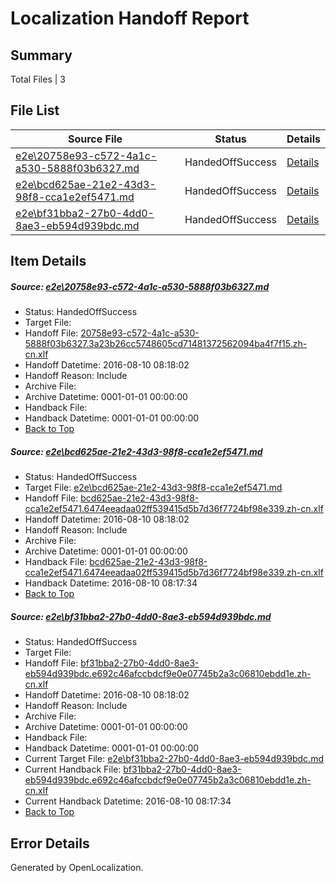 # <a name='report-top'></a> Localization Handoff Report

## Summary
 Total Files | 3

## File List
 Source File | Status | Details 
 ----------- | ------ | ------- 
 [e2e\20758e93-c572-4a1c-a530-5888f03b6327.md](https://github.com/OpenLocalizationTestOrg/oltest/blob/90b2fa25c606ffd0d0a582b2bd1e608ba8f63c40/e2e/20758e93-c572-4a1c-a530-5888f03b6327.md) | HandedOffSuccess | [Details](#cfd4989de3ba9b7b2c68e595d55e2695b18552b72)
 [e2e\bcd625ae-21e2-43d3-98f8-cca1e2ef5471.md](https://github.com/OpenLocalizationTestOrg/oltest/blob/97507c6d5d316b98e1900e871788f7156c32e3a7/e2e/bcd625ae-21e2-43d3-98f8-cca1e2ef5471.md) | HandedOffSuccess | [Details](#b2a756e2f3ae0d1ac77230fe2b2707c3920142145)
 [e2e\bf31bba2-27b0-4dd0-8ae3-eb594d939bdc.md](https://github.com/OpenLocalizationTestOrg/oltest/blob/d5afc6a293a7fac3a3207fa745646dc95b4aa0ce/e2e/bf31bba2-27b0-4dd0-8ae3-eb594d939bdc.md) | HandedOffSuccess | [Details](#2f0d86ecc87faee1d358d377fb7bdc4483ac71ee6)

## Item Details
##### <a name='cfd4989de3ba9b7b2c68e595d55e2695b18552b72'></a> Source: [e2e\20758e93-c572-4a1c-a530-5888f03b6327.md](https://github.com/OpenLocalizationTestOrg/oltest/blob/90b2fa25c606ffd0d0a582b2bd1e608ba8f63c40/e2e/20758e93-c572-4a1c-a530-5888f03b6327.md)
* Status: HandedOffSuccess
* Target File: 
* Handoff File: [20758e93-c572-4a1c-a530-5888f03b6327.3a23b26cc5748605cd71481372562094ba4f7f15.zh-cn.xlf](https://github.com/OpenLocalizationTestOrg/olhandoff-e2e/blob/185f0cd32d5af3321bb42ad196964d491f0d3077/ol-handoff/OpenLocalizationTestOrg/ol-test-zhcn/ci/mt/20758e93-c572-4a1c-a530-5888f03b6327.3a23b26cc5748605cd71481372562094ba4f7f15.zh-cn.xlf)
* Handoff Datetime: 2016-08-10 08:18:02
* Handoff Reason: Include
* Archive File: 
* Archive Datetime: 0001-01-01 00:00:00
* Handback File: 
* Handback Datetime: 0001-01-01 00:00:00
* [Back to Top](#report-top)

##### <a name='b2a756e2f3ae0d1ac77230fe2b2707c3920142145'></a> Source: [e2e\bcd625ae-21e2-43d3-98f8-cca1e2ef5471.md](https://github.com/OpenLocalizationTestOrg/oltest/blob/97507c6d5d316b98e1900e871788f7156c32e3a7/e2e/bcd625ae-21e2-43d3-98f8-cca1e2ef5471.md)
* Status: HandedOffSuccess
* Target File: [e2e\bcd625ae-21e2-43d3-98f8-cca1e2ef5471.md](https://github.com/OpenLocalizationTestOrg/ol-test-zhcn/blob/c7d488bb4597d6e1f700a1b0074964c7b262722d/e2e/bcd625ae-21e2-43d3-98f8-cca1e2ef5471.md)
* Handoff File: [bcd625ae-21e2-43d3-98f8-cca1e2ef5471.6474eeadaa02ff539415d5b7d36f7724bf98e339.zh-cn.xlf](https://github.com/OpenLocalizationTestOrg/olhandoff-e2e/blob/185f0cd32d5af3321bb42ad196964d491f0d3077/ol-handoff/OpenLocalizationTestOrg/ol-test-zhcn/ci/mt/bcd625ae-21e2-43d3-98f8-cca1e2ef5471.6474eeadaa02ff539415d5b7d36f7724bf98e339.zh-cn.xlf)
* Handoff Datetime: 2016-08-10 08:18:02
* Handoff Reason: Include
* Archive File: 
* Archive Datetime: 0001-01-01 00:00:00
* Handback File: [bcd625ae-21e2-43d3-98f8-cca1e2ef5471.6474eeadaa02ff539415d5b7d36f7724bf98e339.zh-cn.xlf](https://github.com/OpenLocalizationTestOrg/olhandback-e2e/blob/70666cecc0d909fb8e57683edb76d5d0ed1cb719/ol-handback/OpenLocalizationTestOrg/ol-test-zhcn/ci/ht/bcd625ae-21e2-43d3-98f8-cca1e2ef5471.6474eeadaa02ff539415d5b7d36f7724bf98e339.zh-cn.xlf)
* Handback Datetime: 2016-08-10 08:17:34
* [Back to Top](#report-top)

##### <a name='2f0d86ecc87faee1d358d377fb7bdc4483ac71ee6'></a> Source: [e2e\bf31bba2-27b0-4dd0-8ae3-eb594d939bdc.md](https://github.com/OpenLocalizationTestOrg/oltest/blob/d5afc6a293a7fac3a3207fa745646dc95b4aa0ce/e2e/bf31bba2-27b0-4dd0-8ae3-eb594d939bdc.md)
* Status: HandedOffSuccess
* Target File: 
* Handoff File: [bf31bba2-27b0-4dd0-8ae3-eb594d939bdc.e692c46afccbdcf9e0e07745b2a3c06810ebdd1e.zh-cn.xlf](https://github.com/OpenLocalizationTestOrg/olhandoff-e2e/blob/185f0cd32d5af3321bb42ad196964d491f0d3077/ol-handoff/OpenLocalizationTestOrg/ol-test-zhcn/ci/mt/bf31bba2-27b0-4dd0-8ae3-eb594d939bdc.e692c46afccbdcf9e0e07745b2a3c06810ebdd1e.zh-cn.xlf)
* Handoff Datetime: 2016-08-10 08:18:02
* Handoff Reason: Include
* Archive File: 
* Archive Datetime: 0001-01-01 00:00:00
* Handback File: 
* Handback Datetime: 0001-01-01 00:00:00
* Current Target File: [e2e\bf31bba2-27b0-4dd0-8ae3-eb594d939bdc.md](https://github.com/OpenLocalizationTestOrg/ol-test-zhcn/blob/c7d488bb4597d6e1f700a1b0074964c7b262722d/e2e/bf31bba2-27b0-4dd0-8ae3-eb594d939bdc.md)
* Current Handback File: [bf31bba2-27b0-4dd0-8ae3-eb594d939bdc.e692c46afccbdcf9e0e07745b2a3c06810ebdd1e.zh-cn.xlf](https://github.com/OpenLocalizationTestOrg/olhandback-e2e/blob/70666cecc0d909fb8e57683edb76d5d0ed1cb719/ol-handback/OpenLocalizationTestOrg/ol-test-zhcn/ci/ht/bf31bba2-27b0-4dd0-8ae3-eb594d939bdc.e692c46afccbdcf9e0e07745b2a3c06810ebdd1e.zh-cn.xlf)
* Current Handback Datetime: 2016-08-10 08:17:34
* [Back to Top](#report-top)


## Error Details

Generated by OpenLocalization.
